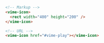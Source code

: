```html title="example.html"
<!-- Markup -->
<vime-icon>
  <rect width="400" height="200" />
</vime-icon>

<!-- URL -->
<vime-icon href="#vime-play"></vime-icon>
```
